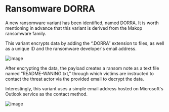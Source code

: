 # Ransomware DORRA

A new ransomware variant has been identified, named DORRA. It is worth mentioning in advance that this variant is derived from the Makop ransomware family.

This variant encrypts data by adding the “.DORRA” extension to files, as well as a unique ID and the ransomware developer's email address.

![image](https://github.com/user-attachments/assets/421ef12d-2735-4175-933d-d61eff32a1b6)

After encrypting the data, the payload creates a ransom note as a text file named “README-WANING.txt,” through which victims are instructed to contact the threat actor via the provided email to decrypt the data.

Interestingly, this variant uses a simple email address hosted on Microsoft's Outlook service as the contact method.

![image](https://github.com/user-attachments/assets/995b811d-7ed3-47ea-aeed-27b8f3351e27)
